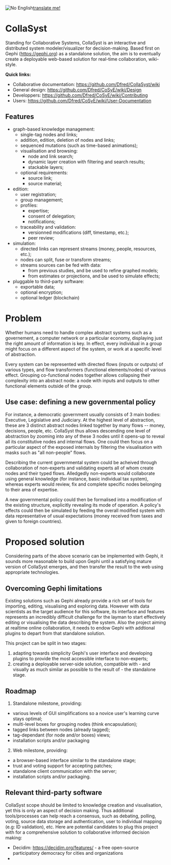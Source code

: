 ![No English](https://cdn3.iconfinder.com/data/icons/google-suits-1/32/18_google_translate_text_language_translation-64.png)[translate me!](https://translate.google.com/translate?hl=&sl=auto&u=https%3A%2F%2Fgithub.com%2FDfred%2FCollaSyst)

# CollaSyst
Standing for Collaborative Systems, CollaSyst is an interactive and distributed system modeler/visualizer for decision-making.
Based first on Gephi (https://gephi.org) as a standalone solution, the aim is to eventually create a deployable web-based solution for real-time collaboration, wiki-style.

__Quick links:__
* Collaborative documentation: https://github.com/Dfred/CollaSyst/wiki
* General design: https://github.com/Dfred/CoSyE/wiki/Design
* Developpers: https://github.com/Dfred/CoSyE/wiki/Contributing
* Users: https://github.com/Dfred/CoSyE/wiki/User-Documentation

## Features
* graph-based knowledge management:
  * single-tag nodes and links;
  * addition, edition, deletion of nodes and links;
  * sequenced mutations (such as time-based animations);
  * visualisation and browsing:
    * node and link search;
    * dynamic layer creation with filtering and search results;
    * stackable layers;
  * optional requirements:
    * source link;
    * source material;
* edition:
  * user registration;
  * group management;
  * profiles:
    * expertise;
    * consent of delegation;
    * notifications;
  * traceability and validation:
    * versionned modifications (diff, timestamp, etc.);
    * peer review;
* simulation:
  * directed links can represent streams (money, people, resources, etc.);
  * nodes can split, fuse or transform streams;
  * streams sources can be fed with data:
    * from previous studies, and be used to refine graphed models;
    * from estimates or projections, and be used to simulate effects;
* pluggable to third-party software:
  * exportable data;
  * optional encryption;
  * optional ledger (blockchain)

# Problem
Whether humans need to handle complex abstract systems such as a governement, a computer network or a particular economy, displaying just the right amount of information is key. In effect, every individual in a group might focus on a different aspect of the system, or work at a specific level of abstraction.

Every system can be represented with directed flows (inputs or outputs) of various types, and flow transformers (functional elements/nodes) of various effect. Grouping co-functional nodes together allows collapsing their complexity into an abstract node: a node with inputs and outputs to other functional elements outside of the group.

## Use case: defining a new governmental policy
For instance, a democratic government usually consists of 3 main bodies: Executive, Legislative and Judiciary. At the highest level of abstraction, these are 3 distinct abstract nodes linked together by many flows -- money, decisions, people, etc. CollaSyst thus allows descending one level of abstraction by zooming into any of these 3 nodes until it opens-up to reveal all its constitutive nodes and internal flows. 
One could then focus on a particular aspect of the exposed internals by filtering the visualisation with masks such as "all non-people" flows.

Describing the current governmental system could be acheived through collaboration of non-experts and validating experts all of whom create nodes and their typed flows. Alledgedly non-experts would collaborate using general knowledge (for instance, basic individual tax system), whereas experts would review, fix and complete specific nodes belonging to their area of expertise.

A new governmental policy could then be formalised into a modification of the existing structure, explicitly revealing its mode of operation. A policy's effects could then be simulated by feeding the overall modified system with data representative of usual expectations (money received from taxes and given to foreign countries).

# Proposed solution

Considering parts of the above scenario can be implemented with Gephi, it sounds more reasonable to build upon Gephi until a satisfying mature version of CollaSyst emerges, and then transfer the result to the web using appropriate technologies.

## Overcoming Gephi limitations
Existing solutions such as Gephi already provide a rich set of tools for importing, editing, visualising and exploring data. However with data scientists as the target audience for this software, its interface and features represents an incredibly difficult challenge for the layman to start effectively editing or visualising the data describing the system.
Also the project aiming at realtime online collaboration, it needs to endow Gephi with addtional plugins to depart from that standalone solution.

This project can be split in two stages: 
1. adapting towards simplicity Gephi's user interface and developing plugins to provide the most accessible interface to non-experts;
1. creating a deployable server-side solution, compatible with - and visually as much similar as possible to the result of - the standalone stage.

## Roadmap
1. Standalone milestone, providing:
 * various levels of GUI simplifications so a novice user's learning curve stays optimal;
 * multi-level boxes for grouping nodes (think encapsulation);
 * tagged links between nodes (already tagged);
 * tag-dependant (for node and/or boxes) views;
 * installation scripts and/or packaging
2. Web milestone, providing:
 * a browser-based interface similar to the standalone stage;
 * trust and voting support for accepting patches;
 * standalone client communication with the server;
 * installation scripts and/or packaging.

## Relevant third-party software
CollaSyst scope should be limited to knowledge creation and visualisation, yet this is only an aspect of decision making. Thus additional tools/processes can help reach a consensus, such as debating, polling, voting, source data storage and authentication, user to individual mapping (e.g: ID validation), etc.
Here are potential candidates to plug this project with for a comprehensive solution to collaborative informed decision making:
* Decidim: https://decidim.org/features/ - a free open-source participatory democracy for cities and organizations
* 
